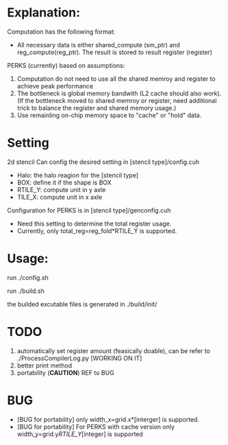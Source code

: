 # Explanation:
 Computation has the following format:
  - All necessary data is either shared_compute (sm_ptr) and reg_compute(reg_ptr). The result is stored to result register (register)


 PERKS (currently) based on assumptions:
  1. Computation do not need to use all the shared memroy and register to achieve peak performance
  2. The bottleneck is global memory bandwith (L2 cache should also work). (If the bottleneck moved to shared memroy or register, need additional trick to balance the register and shared memory usage.) 
  3. Use remainling on-chip memory space to "cache" or "hold" data.
    
# Setting
2d stencil 
Can config the desired setting in [stencil type]/config.cuh 
  - Halo: the halo reagion for the [stencil type]
  - BOX: define it if the shape is BOX
  - RTILE_Y: compute unit in y axle
  - TILE_X:  compute unit in x axle
  
 Configuration for PERKS is in [stencil type]/genconfig.cuh
  - Need this setting to determine the total register usage. 
  - Currently, only total_reg=reg_fold*RTILE_Y is supported. 

 # Usage:
  run ./config.sh 
  
  run ./build.sh
  
  the builded excutable files is generated in ./build/init/
  
 # TODO
  1. automatically set register amount (feasically doable), can be refer to ./ProcessCompilerLog.py [WORKING ON IT]
  2. better print method
  3. portability (**CAUTION**) REF to BUG
 
 # BUG 
- [BUG for portability] only width_x=grid.x*[interger] is supported. 
- [BUG for portability] For PERKS with cache version only width_y=grid.y*RTILE_Y*[integer] is supported 


